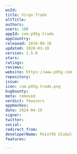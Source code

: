 ```yaml
---
wsId: 
title: Virgo Trade
altTitle: 
authors: 
users: 100
appId: com.p95g.trade
appCountry: 
released: 2019-09-10
updated: 2020-03-10
version: 1.5.0
stars: 
ratings: 
reviews: 
website: https://www.p95g.com
repository: 
issue: 
icon: com.p95g.trade.png
bugbounty: 
meta: removed
verdict: fewusers
appHashes: 
date: 2024-04-19
signer: 
twitter: 
social: 
redirect_from: 
developerName: Point95 Global
features: 

---
```


